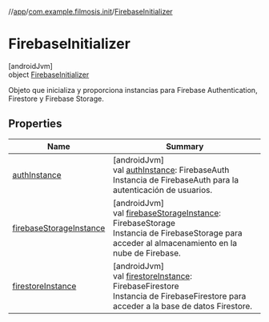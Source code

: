 //[app](../../../index.md)/[com.example.filmosis.init](../index.md)/[FirebaseInitializer](index.md)

# FirebaseInitializer

[androidJvm]\
object [FirebaseInitializer](index.md)

Objeto que inicializa y proporciona instancias para Firebase Authentication, Firestore y Firebase Storage.

## Properties

| Name | Summary |
|---|---|
| [authInstance](auth-instance.md) | [androidJvm]<br>val [authInstance](auth-instance.md): FirebaseAuth<br>Instancia de FirebaseAuth para la autenticación de usuarios. |
| [firebaseStorageInstance](firebase-storage-instance.md) | [androidJvm]<br>val [firebaseStorageInstance](firebase-storage-instance.md): FirebaseStorage<br>Instancia de FirebaseStorage para acceder al almacenamiento en la nube de Firebase. |
| [firestoreInstance](firestore-instance.md) | [androidJvm]<br>val [firestoreInstance](firestore-instance.md): FirebaseFirestore<br>Instancia de FirebaseFirestore para acceder a la base de datos Firestore. |
